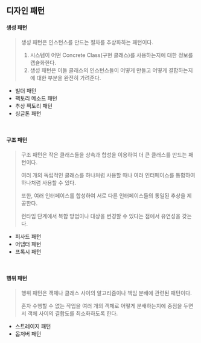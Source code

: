 ## 디자인 패턴

#### 생성 패턴

> 생성 패턴은 인스턴스를 만드는 절차를 추상화하는 패턴이다.
>
> 1. 시스템이 어떤 Concrete Class(구현 클래스)를 사용하는지에 대한 정보를 캡슐화한다.
> 2. 생성 패턴은 이들 클래스의 인스턴스들이 어떻게 만들고 어떻게 결합하는지에 대한 부분을 완전히 가려준다.

+ 빌더 패턴
+ 팩토리 메소드 패턴
+ 추상 팩토리 패턴
+ 싱글톤 패턴

<br>

#### 구조 패턴

> 구조 패턴은 작은 클래스들을 상속과 합성을 이용하여 더 큰 클래스를 만드는 패턴이다.
>
> 여러 개의 독립적인 클래스를 하나처럼 사용할 때나 여러 인터페이스를 통합하여 하나처럼 사용할 수 있다.
>
> 또한, 여러 인터페이스를 합성하여 서로 다른 인터페이스들의 통일된 추상을 제공한다.
>
> 런타임 단계에서 복합 방법이나 대상을 변경할 수 있다는 점에서 유연성을 갖는다.

+ 퍼사드 패턴
+ 어댑터 패턴
+ 프록시 패턴

<br>

#### 행위 패턴

> 행위 패턴은 객체나 클래스 사이의 알고리즘이나 책임 분배에 관련된 패턴이다.
>
> 혼자 수행할 수 없는 작업을 여러 개의 객체로 어떻게 분배하는지에 중점을 두면서 객체 사이의 결합도를 최소화하도록 한다.

+ 스트레이지 패턴
+ 옵저버 패턴
